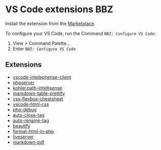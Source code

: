 # VS Code extensions BBZ

Install the extension from the [Marketplace](https://marketplace.visualstudio.com/items?itemName=lebalz.bbz-vs-code-extensions).


To configure your VS Code, run the Command `BBZ: Configure VS Code`:
  1. View > Command Palette...
  2. Enter `BBZ: Configure VS Code`


## Extensions
- [vscode-intelephense-client](https://marketplace.visualstudio.com/items?itemName=bmewburn.vscode-intelephense-client)
- [phpserver](https://marketplace.visualstudio.com/items?itemName=brapifra.phpserver)
- [kohler.path-intellisense](https://marketplace.visualstudio.com/items?itemName=christian-kohler.path-intellisense)
- [markdown-table-prettify](https://marketplace.visualstudio.com/items?itemName=darkriszty.markdown-table-prettify)
- [css-flexbox-cheatsheet](https://marketplace.visualstudio.com/items?itemName=dzhavat.css-flexbox-cheatsheet)
- [vscode-html-css](https://marketplace.visualstudio.com/items?itemName=ecmel.vscode-html-css)
- [php-debug](https://marketplace.visualstudio.com/items?itemName=felixfbecker.php-debug)
- [auto-close-tag](https://marketplace.visualstudio.com/items?itemName=formulahendry.auto-close-tag)
- [auto-rename-tag](https://marketplace.visualstudio.com/items?itemName=formulahendry.auto-rename-tag)
- [beautify](https://marketplace.visualstudio.com/items?itemName=hookyqr.beautify)
- [format-html-in-php](https://marketplace.visualstudio.com/items?itemName=rifi2k.format-html-in-php)
- [liveserver](https://marketplace.visualstudio.com/items?itemName=ritwickdey.liveserver)
- [markdown-pdf](https://marketplace.visualstudio.com/items?itemName=yzane.markdown-pdf)